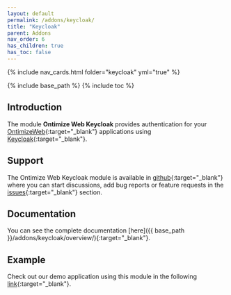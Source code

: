 ```yaml
---
layout: default
permalink: /addons/keycloak/
title: "Keycloak"
parent: Addons
nav_order: 6
has_children: true
has_toc: false
---
```


{% include nav_cards.html folder="keycloak" yml="true" %}

{% include base_path %}
{% include toc %}

## Introduction

The module **Ontimize Web Keycloak** provides authentication for your [OntimizeWeb](https://github.com/OntimizeWeb/ontimize-web-ngx/tree/main.15.x){:target="_blank"} applications using [Keycloak](https://www.keycloak.org/){:target="_blank"}.

## Support

The Ontimize Web Keycloak module is available in [github](https://github.com/OntimizeWeb/ontimize-web-ngx-keycloak-demo/tree/15.x.x){:target="_blank"} where you can start discussions, add bug reports or feature requests in the [issues](https://github.com/OntimizeWeb/ontimize-web-ngx-keycloak/issues){:target="_blank"} section.

## Documentation

You can see the complete documentation [here]({{ base_path }}/addons/keycloak/overview/){:target="_blank"}.

## Example

Check out our demo application using this module in the following [link](https://github.com/OntimizeWeb/ontimize-web-ngx-keycloak-demo/tree/15.x.x){:target="_blank"}.
